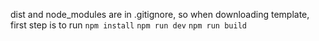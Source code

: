 dist and node_modules are in .gitignore, so when downloading template, first step is to run `npm install`
`npm run dev`
`npm run build`

